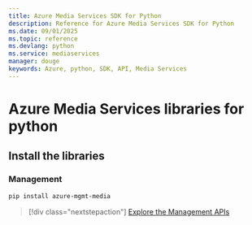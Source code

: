 ```yaml
---
title: Azure Media Services SDK for Python
description: Reference for Azure Media Services SDK for Python
ms.date: 09/01/2025
ms.topic: reference
ms.devlang: python
ms.service: mediaservices
manager: douge
keywords: Azure, python, SDK, API, Media Services
---
```

# Azure Media Services libraries for python

## Install the libraries


### Management

```bash
pip install azure-mgmt-media
```
> [!div class="nextstepaction"]
> [Explore the Management APIs](/python/api/overview/azure/mediaservices/management)